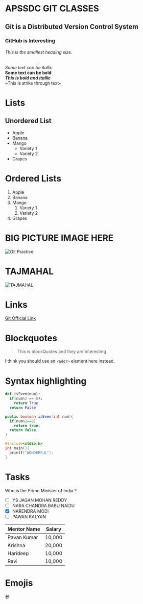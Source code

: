 # APSSDC GIT CLASSES
## Git is a Distributed Version Control System
### GitHub is Interesting
###### This is the smallest heading size.

_Some text can be itallic_ <br>
**Some text can be bold**<br>
***This is bold and itallic*** <br>
~This is strike through text~ <br>

# Lists
## Unordered List
* Apple
* Banana
* Mango
  * Variety 1
  * Variety 2
* Grapes

# Ordered Lists
1. Apple
2. Banana
3. Mango
    1. Variety 1
    2. Variety 2
4. Grapes

# BIG PICTURE IMAGE HERE

![Git Practice](/Big%20Picture.png)

# TAJMAHAL

![TAJMAHAL](https://www.holidify.com/images/cmsuploads/compressed/Taj_mahal_in_independence_day_20171024202456.jpg )

# Links
[Git Official Link](https://git-scm.com)

# Blockquotes
> This is blockQuotes
> and they are interesting

I think you should use an
`<addr>` element here instead.

# Syntax highlighting

```python
def isEven(num):
  if(num%2 == 0):
    return True
  return False
```

```java
public boolean isEven(int num){
  if(num%2==0)
    return true;
  return false;
}
```

```c
#include<stdio.h>
int main(){
  printf("WONDERFUL");
}
```

# Tasks
Who is the Prime Minister of India ?
- [ ] YS JAGAN MOHAN REDDY
- [ ] NARA CHANDRA BABU NAIDU
- [X] NARENDRA MODI
- [ ] PAWAN KALYAN

Mentor Name | Salary
------------|--------
Pavan Kumar|10,000
Krishna|20,000
Harideep|10,000
Ravi | 10,000

# Emojis

:sunglasses:
